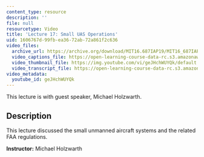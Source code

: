 ```yaml
---
content_type: resource
description: ''
file: null
resourcetype: Video
title: 'Lecture 17: Small UAS Operations'
uid: 1606767d-99fb-ea36-72ab-72a861f2c636
video_files:
  archive_url: https://archive.org/download/MIT16.687IAP19/MIT16_687IAP19_lec17_300k.mp4
  video_captions_file: https://open-learning-course-data-rc.s3.amazonaws.com/16-687-private-pilot-ground-school-january-iap-2019/66ae72f207885ee8b95ba958d1ba8225_geJHchWUYQk.vtt
  video_thumbnail_file: https://img.youtube.com/vi/geJHchWUYQk/default.jpg
  video_transcript_file: https://open-learning-course-data-rc.s3.amazonaws.com/16-687-private-pilot-ground-school-january-iap-2019/e70eece2e594d5d60d5aa91e8e3285c0_geJHchWUYQk.pdf
video_metadata:
  youtube_id: geJHchWUYQk
---
```


This lecture is with guest speaker, Michael Holzwarth.

Description
-----------

This lecture discussed the small unmanned aircraft systems and the related FAA regulations.

**Instructor:** Michael Holzwarth